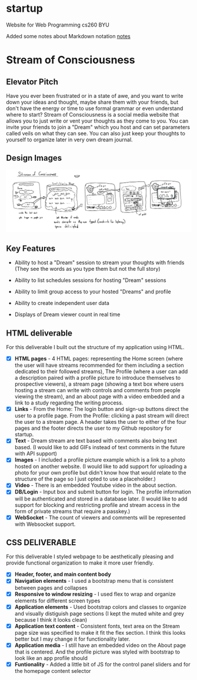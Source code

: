 # startup
Website for Web Programming cs260 BYU

Added some notes about Markdown notation [notes](notes.md)

# Stream of Consciousness

## Elevator Pitch

Have you ever been frustrated or in a state of awe, and you want to write down your ideas and thought, maybe share them with your friends, but don't have the energy or time to use formal grammar or even understand where to start? Stream of Consciousness is a social media website that allows you to just write or vent your thoughts as they come to you. You can invite your friends to join a "Dream" which you host and can set parameters called veils on what they can see. You can also just keep your thoughts to yourself to organize later in very own dream journal.

## Design Images
![Mock](imgs/dreams_mock.jpeg)

## Key Features

- Ability to host a "Dream" session to stream your thoughts with friends (They see the words as you type them but not the full story)

- Ability to list schedules sessions for hosting "Dream" sessions

- Ability to limit group access to your hosted "Dreams" and profile

- Ability to create independent user data

- Displays of Dream viewer count in real time

## HTML deliverable

For this deliverable I built out the structure of my application using HTML.

- [x] **HTML pages** - 4 HTML pages: representing the Home screen (where the user will have streams recommended for them including a section dedicated to their followed streams), The Profile (where a user can add a description paired with a profile picture to introduce themselves to prospective viewers), a stream page (showing a text box where users hosting a stream can write with controls and comments from people viewing the stream), and an about page with a video embedded and a link to a study regarding the writing process.
- [x] **Links** - From the Home: The login button and sign-up buttons direct the user to a profile page. From the Profile: clicking a past stream will direct the user to a stream page. A header takes the user to either of the four pages and the footer directs the user to my Github repository for startup.
- [x] **Text** - Dream stream are text based with comments also being text based. (I would like to add GIFs instead of text comments in the future with API support)
- [x] **Images** - I included a profile picture example which is a link to a photo hosted on another website. (I would like to add support for uploading a photo for your own profile but didn't know how that would relate to the structure of the page so I just opted to use a placeholder.)
- [x] **Video** - There is an embedded Youtube video in the about section.
- [x] **DB/Login** - Input box and submit button for login. The profile information will be authenticated and stored in a database later. (I would like to add support for blocking and restricting profile and stream access in the form of private streams that require a passkey.)
- [x] **WebSocket** - The count of viewers and comments will be represented with Websocket support.

## CSS DELIVERABLE

For this deliverable I styled webpage to be aesthetically pleasing and provide functional organization to make it more user friendly.


- [x] **Header, footer, and main content body**
- [x] **Navigation elements** - I used a bootstrap menu that is consistent between pages and collapses
- [x] **Responsive to window resizing** - I used flex to wrap and organize elements for different screen types
- [x] **Application elements** - Used bootstrap colors and classes to organize and visually distiguish page sections (I kept the muted white and grey because I think it looks clean)
- [x] **Application text content** - Consistent fonts, text area on the Stream page size was specified to make it fit the flex section. I think this looks better but I may change it for functionality later.
- [x] **Application media** - I still have an embedded video on the About page that is centered. And the profile picture was styled with bootstrap to look like an app profile should
- [x] **Funtionality** - Added a little bit of JS for the control panel sliders and for the homepage content selector
